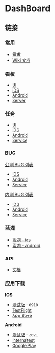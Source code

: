 # DashBoard

## 链接

### 常用

- [需求](https://github.com/bookey-dev/bookey.prd) 
- [Wiki 文档](https://github.com/bookey-dev/bookey.prd/wiki)

### 看板

- [UI](https://github.com/orgs/bookey-dev/projects/25/views/8)
- [iOS](https://github.com/orgs/bookey-dev/projects/25/views/5)
- [Android](https://github.com/orgs/bookey-dev/projects/25/views/6)
- [Server](https://github.com/orgs/bookey-dev/projects/25/views/7)

### 任务

- [UI](https://github.com/orgs/bookey-dev/projects/17)
- [IOS](https://github.com/orgs/bookey-dev/projects/15)
- [Android](https://github.com/orgs/bookey-dev/projects/14)
- [Service](https://github.com/orgs/bookey-dev/projects/16)

### BUG

[公测 BUG 列表](https://github.com/bookey-dev/bookey.bug/issues)

- [IOS](https://github.com/bookey-dev/bookey.bug/issues?q=is%3Aopen+is%3Aissue+label%3A%22platform%3A+ios%22)
- [Android](https://github.com/bookey-dev/bookey.bug/issues?q=is%3Aopen+is%3Aissue+label%3A%22platform%3A+android%22)
- [Service](https://github.com/bookey-dev/bookey.bug/issues?q=is%3Aopen+is%3Aissue+label%3A%22platform%3A+service%22)

[内测 BUG 列表](https://github.com/bookey-dev/bookey.prd/issues?q=is%3Aopen+is%3Aissue+label%3Abug)

- [IOS](https://github.com/bookey-dev/bookey.prd/issues?q=is%3Aopen+is%3Aissue+label%3Abug%2C%22task%3A+ios%22)
- [Android](https://github.com/bookey-dev/bookey.prd/issues?q=is%3Aopen+is%3Aissue+label%3Abug%2C%22task%3A+android%22)
- [Service](https://github.com/bookey-dev/bookey.prd/issues?q=is%3Aopen+is%3Aissue+label%3Abug%2C%22task%3A+service%22)

### 蓝湖

- [蓝湖 - ios](https://lanhuapp.com/web/#/item/project/stage?pid=462d690a-837c-414f-9495-282024ca3c01)
- [蓝湖 - android](https://lanhuapp.com/web/#/item/project/stage?pid=8ea76ba6-7dd7-4287-b686-bd9d13f444c4)

### API

- [文档](https://dev.bookey.app:8080/doc.html)

### 应用下载

**IOS**

- [测试版](https://www.pgyer.com/o9So) - `0910`
- [TestFlight](https://apps.apple.com/cn/app/testflight/id899247664)
- [App Store](https://apps.apple.com/cn/app/id1490069864)

**Android**

- [测试版](https://www.pgyer.com/C5re) - `2021`
- [Internaltest](https://play.google.com/apps/internaltest/4700196513230198982)
- [Google Play](https://play.google.com/store/apps/details?id=app.bookey)


